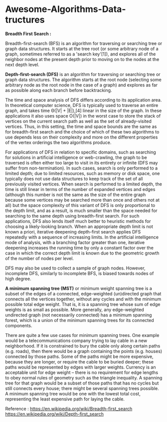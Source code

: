 # Awesome-Algorithms-Data-tructures
<B>Breadth First Search :</B>

Breadth-first-search (BFS) is an algorithm for traversing or searching tree or graph data structures. It starts at the tree root (or some arbitrary node of a graph, sometimes referred to as a 'search key'[1]), and explores all of the neighbor nodes at the present depth prior to moving on to the nodes at the next depth level.

<B>Depth-first-search (DFS)</B> is an algorithm for traversing or searching tree or graph data structures. The algorithm starts at the root node (selecting some arbitrary node as the root node in the case of a graph) and explores as far as possible along each branch before backtracking.

The time and space analysis of DFS differs according to its application area. In theoretical computer science, DFS is typically used to traverse an entire graph, and takes time Θ(|V| + |E|),[4] linear in the size of the graph. In these applications it also uses space O(|V|) in the worst case to store the stack of vertices on the current search path as well as the set of already-visited vertices. Thus, in this setting, the time and space bounds are the same as for breadth-first search and the choice of which of these two algorithms to use depends less on their complexity and more on the different properties of the vertex orderings the two algorithms produce.

For applications of DFS in relation to specific domains, such as searching for solutions in artificial intelligence or web-crawling, the graph to be traversed is often either too large to visit in its entirety or infinite (DFS may suffer from non-termination). In such cases, search is only performed to a limited depth; due to limited resources, such as memory or disk space, one typically does not use data structures to keep track of the set of all previously visited vertices. When search is performed to a limited depth, the time is still linear in terms of the number of expanded vertices and edges (although this number is not the same as the size of the entire graph because some vertices may be searched more than once and others not at all) but the space complexity of this variant of DFS is only proportional to the depth limit, and as a result, is much smaller than the space needed for searching to the same depth using breadth-first search. For such applications, DFS also lends itself much better to heuristic methods for choosing a likely-looking branch. When an appropriate depth limit is not known a priori, iterative deepening depth-first search applies DFS repeatedly with a sequence of increasing limits. In the artificial intelligence mode of analysis, with a branching factor greater than one, iterative deepening increases the running time by only a constant factor over the case in which the correct depth limit is known due to the geometric growth of the number of nodes per level.

DFS may also be used to collect a sample of graph nodes. However, incomplete DFS, similarly to incomplete BFS, is biased towards nodes of high degree. 


<B>A minimum spanning tree (MST)</B> or minimum weight spanning tree is a subset of the edges of a connected, edge-weighted (un)directed graph that connects all the vertices together, without any cycles and with the minimum possible total edge weight. That is, it is a spanning tree whose sum of edge weights is as small as possible. More generally, any edge-weighted undirected graph (not necessarily connected) has a minimum spanning forest, which is a union of the minimum spanning trees for its connected components.

There are quite a few use cases for minimum spanning trees. One example would be a telecommunications company trying to lay cable in a new neighborhood. If it is constrained to bury the cable only along certain paths (e.g. roads), then there would be a graph containing the points (e.g. houses) connected by those paths. Some of the paths might be more expensive, because they are longer, or require the cable to be buried deeper; these paths would be represented by edges with larger weights. Currency is an acceptable unit for edge weight – there is no requirement for edge lengths to obey normal rules of geometry such as the triangle inequality. A spanning tree for that graph would be a subset of those paths that has no cycles but still connects every house; there might be several spanning trees possible. A minimum spanning tree would be one with the lowest total cost, representing the least expensive path for laying the cable. 


Reference : https://en.wikipedia.org/wiki/Breadth-first_search
             https://en.wikipedia.org/wiki/Depth-first_search
